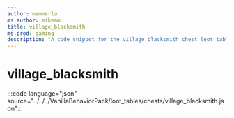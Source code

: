 ```yaml
---
author: mammerla
ms.author: mikeam
title: village_blacksmith
ms.prod: gaming
description: "A code snippet for the village blacksmith chest loot table"
---
```


# village_blacksmith

:::code language="json" source="../../../VanillaBehaviorPack/loot_tables/chests/village_blacksmith.json":::
